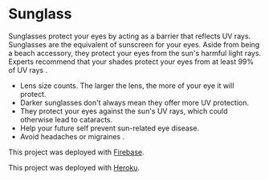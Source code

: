 # Sunglass
Sunglasses protect your eyes by acting as a barrier that reflects UV rays. Sunglasses are the equivalent of sunscreen for your eyes. Aside from being a beach accessory, they protect your eyes from the sun's harmful light rays. Experts recommend that your shades protect your eyes from at least 99% of UV rays . 

* Lens size counts. The larger the lens, the more of your eye it will protect. 
* Darker sunglasses don't always mean they offer more UV protection. 
* They protect your eyes against the sun's UV rays, which could otherwise lead to cataracts.
* Help your future self prevent sun-related eye disease.
* Avoid headaches or migraines .


This project was deployed with [Firebase](https://sunglass-ff132.web.app/).

This project was deployed with [Heroku](https://agile-sea-88546.herokuapp.com/).



